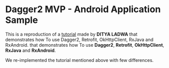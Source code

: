 # Dagger2 MVP - Android Application Sample

This is a reproduction of a [tutorial](https://adityaladwa.wordpress.com/2016/05/11/dagger-2-and-mvp-architecture/)
made by <b>DITYA LADWA</b> that demonstrates how To use Dagger2, Retrofit, OkHttpClient, RxJava and RxAndroid.
</b> that demonstrates how To use <b>Dagger2</b>, <b>Retrofit</b>, <b>OkHttpClient</b>, <b>RxJava</b> and <b>RxAndroid</b>.

We re-implemented the tutorial mentioned above with few differences.



